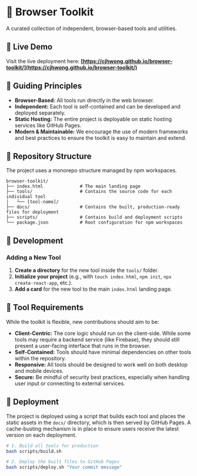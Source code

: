 # 🧰 Browser Toolkit

A curated collection of independent, browser-based tools and utilities.

## 🚀 Live Demo

Visit the live deployment here: **[https://cjhwong.github.io/browser-toolkit/](https://cjhwong.github.io/browser-toolkit/)**

## 🎯 Guiding Principles

- **Browser-Based:** All tools run directly in the web browser.
- **Independent:** Each tool is self-contained and can be developed and deployed separately.
- **Static Hosting:** The entire project is deployable on static hosting services like GitHub Pages.
- **Modern & Maintainable:** We encourage the use of modern frameworks and best practices to ensure the toolkit is easy to maintain and extend.

## 📁 Repository Structure

The project uses a monorepo structure managed by npm workspaces.

```plaintext
browser-toolkit/
├── index.html              # The main landing page
├── tools/                  # Contains the source code for each individual tool
│   └── [tool-name]/
├── docs/                   # Contains the built, production-ready files for deployment
├── scripts/                # Contains build and deployment scripts
└── package.json            # Root configuration for npm workspaces
```

## 🔧 Development

### **Adding a New Tool**

1. **Create a directory** for the new tool inside the `tools/` folder.
2. **Initialize your project** (e.g., with `touch index.html`, `npm init`, `npx create-react-app`, etc.).
3. **Add a card** for the new tool to the main `index.html` landing page.

## 🎯 Tool Requirements

While the toolkit is flexible, new contributions should aim to be:

- **Client-Centric:** The core logic should run on the client-side. While some tools may require a backend service (like Firebase), they should still present a user-facing interface that runs in the browser.
- **Self-Contained:** Tools should have minimal dependencies on other tools within the repository.
- **Responsive:** All tools should be designed to work well on both desktop and mobile devices.
- **Secure:** Be mindful of security best practices, especially when handling user input or connecting to external services.

## 🚀 Deployment

The project is deployed using a script that builds each tool and places the static assets in the `docs/` directory, which is then served by GitHub Pages. A cache-busting mechanism is in place to ensure users receive the latest version on each deployment.

```bash
# 1. Build all tools for production
bash scripts/build.sh

# 2. Deploy the built files to GitHub Pages
bash scripts/deploy.sh "Your commit message"
```
